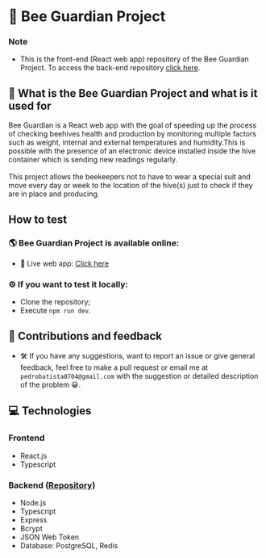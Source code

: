 # 🐝 Bee Guardian Project

### Note
- This is the front-end (React web app) repository of the Bee Guardian Project. To access the back-end repository [click here](https://github.com/pedro742k2/bee-guardian-server).

## 🍯 What is the Bee Guardian Project and what is it used for

Bee Guardian is a React web app with the goal of speeding up the process of checking beehives health and production by monitoring multiple factors such as weight, internal and external temperatures and humidity.This is possible with the presence of an electronic device installed inside the hive container which is sending new readings regularly.
<br/><br/>
This project allows the beekeepers not to have to wear a special suit and move every day or week to the location of the hive(s) just to check if they are in place and producing.
  
## How to test

### 🌎 Bee Guardian Project is available online:
  - 📡 Live web app: [Click here](https://pedro742k2.github.io/bee-guardian-webapp)
  
### ⚙️ If you want to test it locally:
  - Clone the repository;
  - Execute `npm run dev`.

## 🤝 Contributions and feedback

  - 🛠️ If you have any suggestions, want to report an issue or give general feedback, feel free to make a pull request or email me at `pedrobatista0704@gmail.com` with the suggestion or detailed description of the problem 😀.

## 💻 Technologies

### Frontend
  - React.js
  - Typescript

### Backend ([Repository](https://github.com/pedro742k2/bee-guardian-server))
  - Node.js
  - Typescript
  - Express
  - Bcrypt
  - JSON Web Token
  - Database: PostgreSQL, Redis
